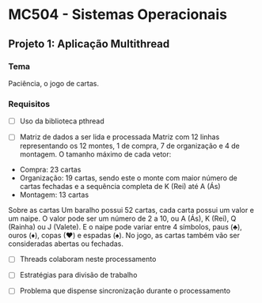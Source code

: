 # MC504 - Sistemas Operacionais

## Projeto 1: Aplicação Multithread

### Tema
Paciência, o jogo de cartas.

### Requisitos
- [ ] Uso da biblioteca pthread 

- [ ] Matriz de dados a ser lida e processada
Matriz com 12 linhas representando os 12 montes, 1 de compra, 7 de organização e 4 de montagem. 
O tamanho máximo de cada vetor:
* Compra: 23 cartas
* Organização: 19 cartas, sendo este o monte com maior número de cartas fechadas e a sequência completa de K (Rei) até A (Ás)
* Montagem: 13 cartas

Sobre as cartas
Um baralho possui 52 cartas, cada carta possui um valor e um naipe. O valor pode ser um número de 2 a 10, ou A (Ás), K (Rei), Q (Rainha) ou J (Valete). E o naipe pode variar entre 4 símbolos, paus (♣), ouros (♦), copas (♥) e espadas (♠). No jogo, as cartas também vão ser consideradas abertas ou fechadas. 

- [ ] Threads colaboram neste processamento

- [ ] Estratégias para divisão de trabalho

- [ ] Problema que dispense sincronização durante o processamento
